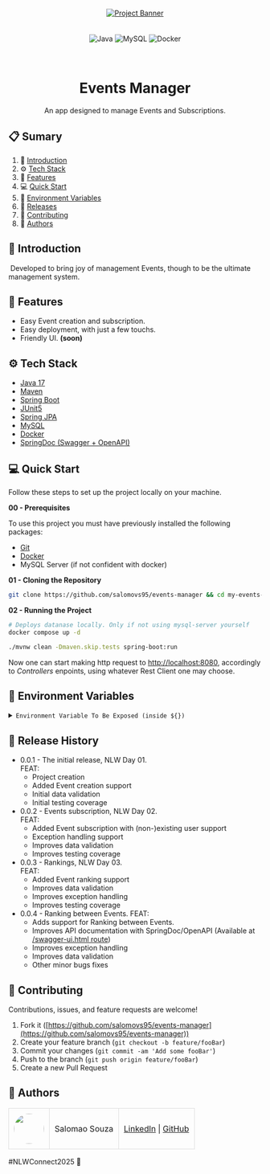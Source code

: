 <div align="center">
  <br />

  <a href="#" target="_blank">
    <img src="https://github.com/user-attachments/assets/406b1464-b976-49a3-a2f7-e1c483af9f5c" alt="Project Banner"/>
  </a>

  <br />
  <br />
  <br />

  <div>
    <img src="https://img.shields.io/badge/Spring%20Boot-6DB33F?logo=springboot&logoColor=fff&style=for-the-badge" alt="Java" />
    <img src="https://img.shields.io/badge/MySQL-316192?style=for-the-badge&logo=mysql&logoColor=white" alt="MySQL" />
    <img src="https://img.shields.io/badge/Docker-2496ED?logo=docker&logoColor=fff&style=for-the-badge" alt="Docker" />
  </div>
<br/><br/>
 
  <h1 align="center">Events Manager</h1>

   <div align="center">
     An app designed to manage Events and Subscriptions.
   </div>
</div>

## 📋 <a name="table">Sumary</a>

1. 🚀 [Introduction](#introduction)
2. ⚙️ [Tech Stack](#tech-stack)
3. 🔋 [Features](#features)
4. 💻 [Quick Start](#quick-start)
5. 💾 [Environment Variables](#envs)
6. 📅 [Releases](#versions)
7. 🤝 [Contributing](#contributing)
8. 👥 [Authors](#authors)




## <a name="introduction">🚀 Introduction</a>

&nbsp;Developed to bring joy of management Events, though to be the ultimate management system.


## <a name="features">🔋 Features</a>

- Easy Event creation and subscription.
- Easy deployment, with just a few touchs.
- Friendly UI. **(soon)**


## <a name="tech-stack">⚙️ Tech Stack</a>

- [Java 17](https://www.java.com/en/)
- [Maven](https://maven.apache.org)
- [Spring Boot](https://spring.io/projects/spring-boot)
- [JUnit5](https://junit.org/junit5/)
- [Spring JPA](https://spring.io/projects/spring-data-jpa)
- [MySQL](https://mysql.com)
- [Docker](https://www.docker.com/)
- [SpringDoc (Swagger + OpenAPI)](https://springdoc.org/)


## <a name="quick-start">💻 Quick Start</a>

Follow these steps to set up the project locally on your machine.

**00 - Prerequisites**

To use this project you must have previously installed the following packages:

- [Git](https://git-scm.com/)
- [Docker](https://www.docker.com/)
- MySQL Server (if not confident with docker)


**01 - Cloning the Repository**

```bash
git clone https://github.com/salomovs95/events-manager && cd my-events-manager
```

**02 - Running the Project**

```bash
# Deploys datanase locally. Only if not using mysql-server yourself
docker compose up -d
```
```bash
./mvnw clean -Dmaven.skip.tests spring-boot:run
```

Now one can start making http request to [http://localhost:8080](http://localhost:8080), accordingly to _Controllers_ enpoints, using whatever Rest Client one may choose.

## <a name="envs">💾 Environment Variables</a>

<details>
<summary><code>Environment Variable To Be Exposed (inside ${})</code></summary>

```yml
# Database Connection - PRODUCTION ONLY
spring:
  datasource:
    url: jdbc:mysql://${DB_URL}
    username: ${DB_USERNAME}
    password: ${DB_PASSWORD}
```
</details>

## <a name="versions">📅 Release History</a>

* 0.0.1  - The initial release, NLW Day 01.<br />
  FEAT:
    * Project creation
    * Added Event creation support
    * Initial data validation
    * Initial testing coverage
* 0.0.2  - Events subscription, NLW Day 02.<br />
  FEAT:
    * Added Event subscription with (non-)existing user support
    * Exception handling support
    * Improves data validation
    * Improves testing coverage
* 0.0.3 - Rankings, NLW Day 03.<br/>
  FEAT:
    * Added Event ranking support
    * Improves data validation
    * Improves exception handling
    * Improves testing coverage
* 0.0.4 - Ranking between Events.
  FEAT:
    * Adds support for Ranking between Events.
    * Improves API documentation with SpringDoc/OpenAPI (Available at [/swagger-ui.html route](.))
    * Improves exception handling
    * Improves data validation
    * Other minor bugs fixes


## <a name="contributing">🤝 Contributing</a>

Contributions, issues, and feature requests are welcome!

1. Fork it ([https://github.com/salomovs95/events-manager](https://github.com/salomovs95/events-manager))
2. Create your feature branch (`git checkout -b feature/fooBar`)
3. Commit your changes (`git commit -am 'Add some fooBar'`)
4. Push to the branch (`git push origin feature/fooBar`)
5. Create a new Pull Request


## <a name="authors">👥 Authors</a>

<table style="border-collapse: collapse; table-layout: auto text-align: left;">

  <tbody>
    <tr>
      <td style="padding: 10px; border: 1px solid #ddd;">
        <img src="https://avatars.githubusercontent.com/u/170432574?v=4" width="60" style="border-radius: 50%; display: block; margin: 0 auto;">
      </td>
      <td style="padding: 10px; border: 1px solid #ddd;">Salomao Souza</td>
      <td style="padding: 10px; border: 1px solid #ddd;">
        <a href="https://linkedin.com/in/salomovs95" target="_blank">LinkedIn</a> |
        <a href="https://github.com/salomovs95" target="_blank">GitHub</a>
      </td>
    </tr>
  </tbody>
</table>

#NLWConnect2025 💜
